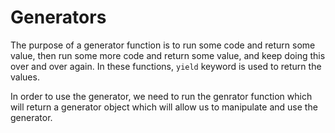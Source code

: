 # Generators

The purpose of a generator function is to run some code and return some value, then run some more code and return some value, and keep doing this over and over again.
In these functions, `yield` keyword is used to return the values.

In order to use the generator, we need to run the genrator function which will return a generator object which will allow us to manipulate and use the generator.